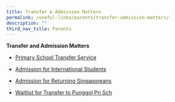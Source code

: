 ```yaml
---
title: Transfer & Admission Matters
permalink: /useful-links/parents/transfer-admission-matters/
description: ""
third_nav_title: Parents
---
```

**Transfer and Admission Matters**

*   [Primary School Transfer Service](https://www.moe.gov.sg/primary/transfers)
*   [Admission for International Students](https://www.moe.gov.sg/international-students)  
    
*   [Admission for Returning Singaporeans](https://www.moe.gov.sg/returning-singaporeans)  
    
*   [Waitlist for Transfer to Punggol Pri Sch](https://form.gov.sg/5eec65a8296d630011a351b2)  